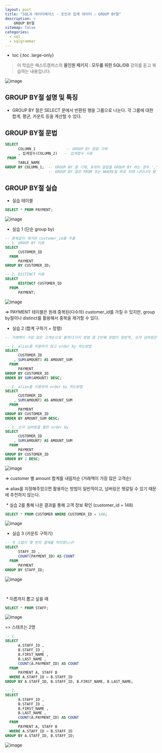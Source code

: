 ```yaml
---
layout: post
title: "SQL과 데이터베이스 - 조인과 집계 데이터 : GROUP BY절"
description: >
    GROUP BY절
sitemap: false
categories:
  - sql
  - sqlgrammar 
---
```


* toc
{:toc .large-only}



> 이 학습은 패스트캠퍼스의 **올인원 패키지 : 모두를 위한 SQL/DB** 강의를 듣고 복습하는 내용입니다.

![image](https://user-images.githubusercontent.com/80219821/150288693-0f446708-1da5-438a-9cee-41cf687152cd.png)





## GROUP BY절 설명 및 특징

- GROUP BY 절은 SELECT 문에서 반환된 행을 그룹으로 나눈다. 각 그룹에 대한 합계, 평균, 카운트 등을 계산할 수 있다.





## GROUP BY절 문법

```sql
SELECT
	  COLUMN_1              -- GROUP BY 컬럼 기재
	  , 집계함수(COLUMN_2)   -- 집계함수 사용
 FROM
	  TABLE_NAME		 
GROUP BY COLUMN_1;	-- GROUP BY 절 기재, N개의 컬럼을 GROUP BY 하는 경우 ',' 구분,
					-- GROUP BY 절은 FROM 또는 WHERE절 바로 뒤에 나타나야 함
```





## GROUP BY절 실습

- 실습 테이블

```sql
SELECT * FROM PAYMENT;
```

![image](https://user-images.githubusercontent.com/80219821/150300239-622dfa68-0ee7-48c2-8212-1c8d463e9cb0.png)





- 실습 1 (단순 group by)

```sql
-- 중복값이 제거된 customer_id를 추출
-- 1. GROUP BY 이용
SELECT
	  CUSTOMER_ID
  FROM
	  PAYMENT
GROUP BY CUSTOMER_ID;

-- 2. DISTINCT 이용
SELECT
	  DISTINCT CUSTOMER_ID
  FROM
	  PAYMENT;
```

![image](https://user-images.githubusercontent.com/80219821/150300475-954d9734-35df-4ae5-a080-f1c507e32cbe.png)



=> PAYMENT 테이블은 원래 중복된(다수의) customer_id를 가질 수 있지만, group by절이나 distinct를 활용해서 중복을 제거할 수 있다.





- 실습 2 (합계 구하기 + 정렬)

```sql
-- 거래액이 가장 많은 고객순으로 출력(3가지 방법 중 2번째 방법이 일반적, 숫자 넘버링은 추천하지 않음)

-- 1. alias를 이용하지 않고 order by 하는방법
SELECT
	  CUSTOMER_ID
	, SUM(AMOUNT) AS AMOUNT_SUM
  FROM
	  PAYMENT
GROUP BY CUSTOMER_ID
ORDER BY SUM(AMOUNT) DESC;

-- 2. alias를 이용하여 order by 하는방법
SELECT
	  CUSTOMER_ID
	, SUM(AMOUNT) AS AMOUNT_SUM
  FROM
	  PAYMENT
GROUP BY CUSTOMER_ID
ORDER BY AMOUNT_SUM DESC;

-- 3. 숫자 넘버링을 통한 order by
SELECT
	  CUSTOMER_ID
	, SUM(AMOUNT) AS AMOUNT_SUM
  FROM
	  PAYMENT
GROUP BY CUSTOMER_ID
ORDER BY 2 DESC;
```

![image](https://user-images.githubusercontent.com/80219821/150301308-372eee71-4fe5-4522-b67e-83168646966e.png)

=> customer 별 amount 합계를 내림차순 (거래액이 가장 많은 고객순)

=> alias를 지정해주었으면 활용하는 방법이 일반적이고, 넘버링은 헷갈릴 수 있기 때문에 추천하지 않는다.

​	\* 실습 2를 통해 나온 결과를 통해 고객 정보 확인 (customer_id = 148)

```sql
SELECT * FROM CUSTOMER WHERE CUSTOMER_ID = 148;
```

![image](https://user-images.githubusercontent.com/80219821/150301710-15732d8f-d636-4cab-85f1-69e22042c65d.png)







- 실습 3 (카운트 구하기)

```sql
-- 각 스텝이 몇 번의 결제를 처리했느냐?
SELECT
	  STAFF_ID ,
	  COUNT(PAYMENT_ID) AS COUNT
  FROM
	  PAYMENT
GROUP BY STAFF_ID;
```

![image](https://user-images.githubusercontent.com/80219821/150302081-c3e3f12f-34c8-4183-9496-6d9abe692ee6.png)

​	



​	\* 이름까지 뽑고 싶을 때

```sql
SELECT * FROM STAFF;
```

![image](https://user-images.githubusercontent.com/80219821/150303182-c08239b0-49eb-429e-a347-7ac5b65a1179.png)

=> 스태프는 2명





```sql
-- 1.
SELECT
	  A.STAFF_ID ,
	  B.STAFF_ID ,
	  B.FIRST_NAME ,
	  B.LAST_NAME ,
	  COUNT(A.PAYMENT_ID) AS COUNT
  FROM
	  PAYMENT A, STAFF B
  WHERE A.STAFF_ID = B.STAFF_ID
GROUP BY A.STAFF_ID, B.STAFF_ID, B.FIRST_NAME, B.LAST_NAME;

-- 2.
SELECT 
	  A.STAFF_ID ,
	  B.STAFF_ID ,
	  B.FIRST_NAME ,
	  B.LAST_NAME ,
	  COUNT(A.PAYMENT_ID) AS COUNT
  FROM
	  PAYMENT A, STAFF B
  WHERE A.STAFF_ID = B.STAFF_ID
GROUP BY A.STAFF_ID, B.STAFF_ID;
```

![image](https://user-images.githubusercontent.com/80219821/150303088-a5380cea-def9-49c1-8129-13274f42dd23.png)



 

